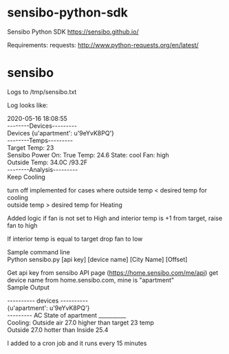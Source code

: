 # sensibo-python-sdk
Sensibo Python SDK
https://sensibo.github.io/

Requirements:
requests: http://www.python-requests.org/en/latest/
# sensibo

Logs to /tmp/sensibo.txt

Log looks like:

2020-05-16 18:08:55  
--------Devices---------  
Devices {u'apartment': u'9eYvK8PQ'}  
--------Temps---------  
Target Temp: 23  
Sensibo Power On: True Temp: 24.6 State: cool  Fan: high  
Outside Temp: 34.0C /93.2F  
--------Analysis---------  
Keep Cooling  


turn off implemented for cases where 
    outside temp < desired temp for cooling  
    outside temp > desired temp for Heating  

Added logic if fan is not set to High and interior temp is +1 from target, raise fan to high

If interior temp is equal to target drop fan to low

Sample command line  
Python sensibo.py [api key] [device name] [City Name] [Offset]  

Get api key from sensibo API page (https://home.sensibo.com/me/api)
get device name from home.sensibo.com, mine is "apartment"  
Sample Output  

---------- devices ----------  
{u'apartment': u'9eYvK8PQ'}  
--------- AC State of apartment __________  
Cooling: Outside air 27.0 higher than target 23 temp  
Outside 27.0 hotter than Inside 25.4  

I added to a cron job and it runs every 15 minutes
